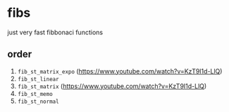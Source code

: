 # fibs

just very fast fibbonaci functions

## order

1. `fib_st_matrix_expo` (https://www.youtube.com/watch?v=KzT9I1d-LlQ)
2. `fib_st_linear`
3. `fib_st_matrix` (https://www.youtube.com/watch?v=KzT9I1d-LlQ)
4. `fib_st_memo`
5. `fib_st_normal`
